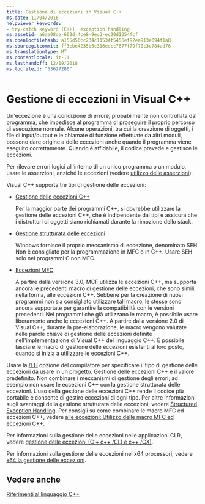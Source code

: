```yaml
---
title: Gestione di eccezioni in Visual C++
ms.date: 11/04/2016
helpviewer_keywords:
- try-catch keyword [C++], exception handling
ms.assetid: a6aa08de-669d-4ce8-9ec3-ec20d1354fcf
ms.openlocfilehash: a155d56cc234c11534f5456ef92ea913e094f1a8
ms.sourcegitcommit: ff3cbe4235b6c316edcc7677f79f70c3e784ad76
ms.translationtype: MT
ms.contentlocale: it-IT
ms.lasthandoff: 12/19/2018
ms.locfileid: "53627280"
---
```

# <a name="exception-handling-in-visual-c"></a>Gestione di eccezioni in Visual C++

Un'eccezione è una condizione di errore, probabilmente non controllata dal programma, che impedisce al programma di proseguire il proprio percorso di esecuzione normale. Alcune operazioni, tra cui la creazione di oggetti, i file di input/output e le chiamate di funzione effettuate da altri moduli, possono dare origine a delle eccezioni anche quando il programma viene eseguito correttamente. Quando è affidabile, il codice prevede e gestisce le eccezioni.

Per rilevare errori logici all'interno di un unico programma o un modulo, usare le asserzioni, anziché le eccezioni (vedere [utilizzo delle asserzioni](/visualstudio/debugger/c-cpp-assertions)).

Visual C++ supporta tre tipi di gestione delle eccezioni:

- [Gestione delle eccezioni C++](../cpp/cpp-exception-handling.md)

   Per la maggior parte dei programmi C++, si dovrebbe utilizzare la gestione delle eccezioni C++, che è indipendente dai tipi e assicura che i distruttori di oggetti siano richiamati durante la rimozione dello stack.

- [Gestione strutturata delle eccezioni](../cpp/structured-exception-handling-c-cpp.md)

   Windows fornisce il proprio meccanismo di eccezione, denominato SEH. Non è consigliato per la programmazione in MFC o in C++. Usare SEH solo nei programmi C non MFC.

- [Eccezioni MFC](../mfc/exception-handling-in-mfc.md)

   A partire dalla versione 3.0, MCF utilizza le eccezioni C++, ma supporta ancora le precedenti macro di gestione delle eccezioni, che sono simili, nella forma, alle eccezioni C++. Sebbene per la creazione di nuovi programmi non sia consigliato utilizzare tali macro, le stesse sono ancora supportate per garantire la compatibilità con le versioni precedenti. Nei programmi che già utilizzano le macro, è possibile usare liberamente anche le eccezioni C++. A partire dalla versione 2.0 di Visual C++, durante la pre-elaborazione, le macro vengono valutate nelle parole chiave di gestione delle eccezioni definite nell'implementazione di Visual C++ del linguaggio C++. È possibile lasciare le macro di gestione delle eccezioni esistenti al loro posto, quando si inizia a utilizzare le eccezioni C++.

Usare la [/EH](../build/reference/eh-exception-handling-model.md) opzione del compilatore per specificare il tipo di gestione delle eccezioni da usare in un progetto. Gestione delle eccezioni C++ è il valore predefinito. Non combinare i meccanismi di gestione degli errori; ad esempio non usare le eccezioni C++ con la gestione strutturata delle eccezioni. L'uso della gestione delle eccezioni C++ rende il codice più portabile e consente di gestire eccezioni di ogni tipo. Per altre informazioni sugli svantaggi della gestione strutturata delle eccezioni, vedere [Structured Exception Handling](../cpp/structured-exception-handling-c-cpp.md). Per consigli su come combinare le macro MFC ed eccezioni C++, vedere [alle eccezioni: Utilizzo delle macro MFC ed eccezioni C++](../mfc/exceptions-using-mfc-macros-and-cpp-exceptions.md).

Per informazioni sulla gestione delle eccezioni nelle applicazioni CLR, vedere [gestione delle eccezioni (C + c++ /CLI e c++ /CX)](../windows/exception-handling-cpp-component-extensions.md).

Per informazioni sulla gestione delle eccezioni nei x64 processori, vedere [x64 la gestione delle eccezioni](../build/exception-handling-x64.md).

## <a name="see-also"></a>Vedere anche

[Riferimenti al linguaggio C++](../cpp/cpp-language-reference.md)